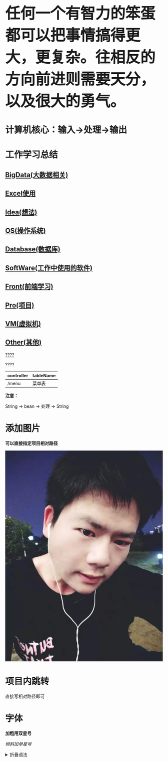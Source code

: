 <!--
 * @Author: wjn
 * @Date: 2020-01-31 10:00:10
 * @LastEditors: wjn
 * @LastEditTime: 2020-03-01 11:24:13
 -->

<font size=8>**任何一个有智力的笨蛋都可以把事情搞得更大，更复杂。往相反的方向前进则需要天分，以及很大的勇气。**</font>


# 计算机核心：输入->处理->输出

# 工作学习总结

## [BigData(大数据相关)](BigData/README.md)
## [Excel使用](EXECL/README.md)
## [Idea(想法)](Idea/README.md)
## [OS(操作系统)](OS/README.md)
## [Database(数据库)](Database/README.md)
## [SoftWare(工作中使用的软件)](SoftWare/README.md)
## [Front(前端学习)](Front/README.md)
## [Pro(项目)](Pro/README.md)
## [VM(虚拟机)](VM/README.md)
## [Other(其他)](Other/README.md)

[????](#1)

<span id="1"> ????</span>

controller| tableName
-|-
/menu| 菜单表

__注意：__ 


String -> bean -> 处理 -> String 


# 添加图片

**可以直接指定项目相对路径**

![我的图片](/Images/Me.jpg)



# 项目内跳转

直接写相对路径即可

# 字体

**加粗用双星号**

*倾斜加单星号*

<details>
<summary>折叠语法</summary>

<details>



